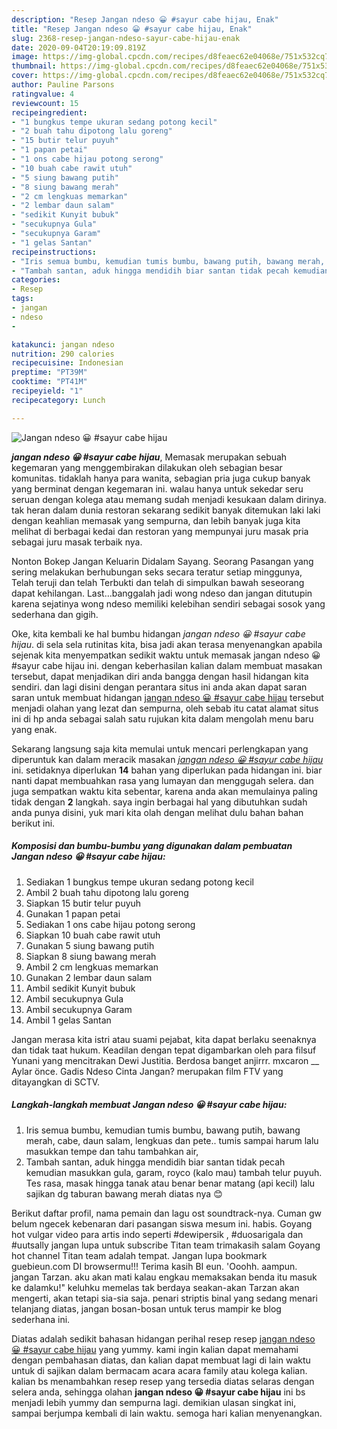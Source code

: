 ```yaml
---
description: "Resep Jangan ndeso 😀 #sayur cabe hijau, Enak"
title: "Resep Jangan ndeso 😀 #sayur cabe hijau, Enak"
slug: 2368-resep-jangan-ndeso-sayur-cabe-hijau-enak
date: 2020-09-04T20:19:09.819Z
image: https://img-global.cpcdn.com/recipes/d8feaec62e04068e/751x532cq70/jangan-ndeso-😀-sayur-cabe-hijau-foto-resep-utama.jpg
thumbnail: https://img-global.cpcdn.com/recipes/d8feaec62e04068e/751x532cq70/jangan-ndeso-😀-sayur-cabe-hijau-foto-resep-utama.jpg
cover: https://img-global.cpcdn.com/recipes/d8feaec62e04068e/751x532cq70/jangan-ndeso-😀-sayur-cabe-hijau-foto-resep-utama.jpg
author: Pauline Parsons
ratingvalue: 4
reviewcount: 15
recipeingredient:
- "1 bungkus tempe ukuran sedang potong kecil"
- "2 buah tahu dipotong lalu goreng"
- "15 butir telur puyuh"
- "1 papan petai"
- "1 ons cabe hijau potong serong"
- "10 buah cabe rawit utuh"
- "5 siung bawang putih"
- "8 siung bawang merah"
- "2 cm lengkuas memarkan"
- "2 lembar daun salam"
- "sedikit Kunyit bubuk"
- "secukupnya Gula"
- "secukupnya Garam"
- "1 gelas Santan"
recipeinstructions:
- "Iris semua bumbu, kemudian tumis bumbu, bawang putih, bawang merah, cabe, daun salam, lengkuas dan pete.. tumis sampai harum lalu masukkan tempe dan tahu tambahkan air,"
- "Tambah santan, aduk hingga mendidih biar santan tidak pecah kemudian masukkan gula, garam, royco (kalo mau) tambah telur puyuh. Tes rasa, masak hingga tanak atau benar benar matang (api kecil) lalu sajikan dg taburan bawang merah diatas nya 😊"
categories:
- Resep
tags:
- jangan
- ndeso
- 

katakunci: jangan ndeso  
nutrition: 290 calories
recipecuisine: Indonesian
preptime: "PT39M"
cooktime: "PT41M"
recipeyield: "1"
recipecategory: Lunch

---
```



![Jangan ndeso 😀 #sayur cabe hijau](https://img-global.cpcdn.com/recipes/d8feaec62e04068e/751x532cq70/jangan-ndeso-😀-sayur-cabe-hijau-foto-resep-utama.jpg)

<b><i>jangan ndeso 😀 #sayur cabe hijau</i></b>, Memasak merupakan sebuah kegemaran yang menggembirakan dilakukan oleh sebagian besar komunitas. tidaklah hanya para wanita, sebagian pria juga cukup banyak yang berminat dengan kegemaran ini. walau hanya untuk sekedar seru seruan dengan kolega atau memang sudah menjadi kesukaan dalam dirinya. tak heran dalam dunia restoran sekarang sedikit banyak ditemukan laki laki dengan keahlian memasak yang sempurna, dan lebih banyak juga kita melihat di berbagai kedai dan restoran yang mempunyai juru masak pria sebagai juru masak terbaik nya.

Nonton Bokep Jangan Keluarin Didalam Sayang. Seorang Pasangan yang sering melakukan berhubungan seks secara teratur setiap minggunya, Telah teruji dan telah Terbukti dan telah di simpulkan bawah seseorang dapat kehilangan. Last…banggalah jadi wong ndeso dan jangan ditutupin karena sejatinya wong ndeso memiliki kelebihan sendiri sebagai sosok yang sederhana dan gigih.

Oke, kita kembali ke hal bumbu hidangan <i>jangan ndeso 😀 #sayur cabe hijau</i>. di sela sela rutinitas kita, bisa jadi akan terasa menyenangkan apabila sejenak kita menyempatkan sedikit waktu untuk memasak jangan ndeso 😀 #sayur cabe hijau ini. dengan keberhasilan kalian dalam membuat masakan tersebut, dapat menjadikan diri anda bangga dengan hasil hidangan kita sendiri. dan lagi disini dengan perantara situs ini anda akan dapat saran saran untuk membuat hidangan <u>jangan ndeso 😀 #sayur cabe hijau</u> tersebut menjadi olahan yang lezat dan sempurna, oleh sebab itu catat alamat situs ini di hp anda sebagai salah satu rujukan kita dalam mengolah menu baru yang enak.


Sekarang langsung saja kita memulai untuk mencari perlengkapan yang diperuntuk kan dalam meracik masakan <u><i>jangan ndeso 😀 #sayur cabe hijau</i></u> ini. setidaknya diperlukan <b>14</b> bahan yang diperlukan pada hidangan ini. biar nanti dapat membuahkan rasa yang lumayan dan menggugah selera. dan juga sempatkan waktu kita sebentar, karena anda akan memulainya paling tidak dengan <b>2</b> langkah. saya ingin berbagai hal yang dibutuhkan sudah anda punya disini, yuk mari kita olah dengan melihat dulu bahan bahan berikut ini.

<!--inarticleads1-->

##### Komposisi dan bumbu-bumbu yang digunakan dalam pembuatan Jangan ndeso 😀 #sayur cabe hijau:

1. Sediakan 1 bungkus tempe ukuran sedang potong kecil
1. Ambil 2 buah tahu dipotong lalu goreng
1. Siapkan 15 butir telur puyuh
1. Gunakan 1 papan petai
1. Sediakan 1 ons cabe hijau potong serong
1. Siapkan 10 buah cabe rawit utuh
1. Gunakan 5 siung bawang putih
1. Siapkan 8 siung bawang merah
1. Ambil 2 cm lengkuas memarkan
1. Gunakan 2 lembar daun salam
1. Ambil sedikit Kunyit bubuk
1. Ambil secukupnya Gula
1. Ambil secukupnya Garam
1. Ambil 1 gelas Santan


Jangan merasa kita istri atau suami pejabat, kita dapat berlaku seenaknya dan tidak taat hukum. Keadilan dengan tepat digambarkan oleh para filsuf Yunani yang mencitrakan Dewi Justitia. Berdosa banget anjirrr. mxcaron __ Aylar önce. Gadis Ndeso Cinta Jangan? merupakan film FTV yang ditayangkan di SCTV. 

<!--inarticleads2-->

##### Langkah-langkah membuat Jangan ndeso 😀 #sayur cabe hijau:

1. Iris semua bumbu, kemudian tumis bumbu, bawang putih, bawang merah, cabe, daun salam, lengkuas dan pete.. tumis sampai harum lalu masukkan tempe dan tahu tambahkan air,
1. Tambah santan, aduk hingga mendidih biar santan tidak pecah kemudian masukkan gula, garam, royco (kalo mau) tambah telur puyuh. Tes rasa, masak hingga tanak atau benar benar matang (api kecil) lalu sajikan dg taburan bawang merah diatas nya 😊


Berikut daftar profil, nama pemain dan lagu ost soundtrack-nya. Cuman gw belum ngecek kebenaran dari pasangan siswa mesum ini. habis. Goyang hot vulgar video para artis indo seperti #dewipersik , #duosarigala dan #uutsally jangan lupa untuk subscribe Titan team trimakasih salam Goyang hot channel Titan team adalah tempat. Jangan lupa bookmark guebieun.com DI browsermu!!! Terima kasih BI eun. &#39;Ooohh. aampun. jangan Tarzan. aku akan mati kalau engkau memaksakan benda itu masuk ke dalamku!&#34; keluhku memelas tak berdaya seakan-akan Tarzan akan mengerti, akan tetapi sia-sia saja. penari striptis binal yang sedang menari telanjang diatas, jangan bosan-bosan untuk terus mampir ke blog sederhana ini. 

Diatas adalah sedikit bahasan hidangan perihal resep resep <u>jangan ndeso 😀 #sayur cabe hijau</u> yang yummy. kami ingin kalian dapat memahami dengan pembahasan diatas, dan kalian dapat membuat lagi di lain waktu untuk di sajikan dalam bermacam acara acara family atau kolega kalian. kalian bs menambahkan resep resep yang tersedia diatas selaras dengan selera anda, sehingga olahan <b>jangan ndeso 😀 #sayur cabe hijau</b> ini bs menjadi lebih yummy dan sempurna lagi. demikian ulasan singkat ini, sampai berjumpa kembali di lain waktu. semoga hari kalian menyenangkan.
